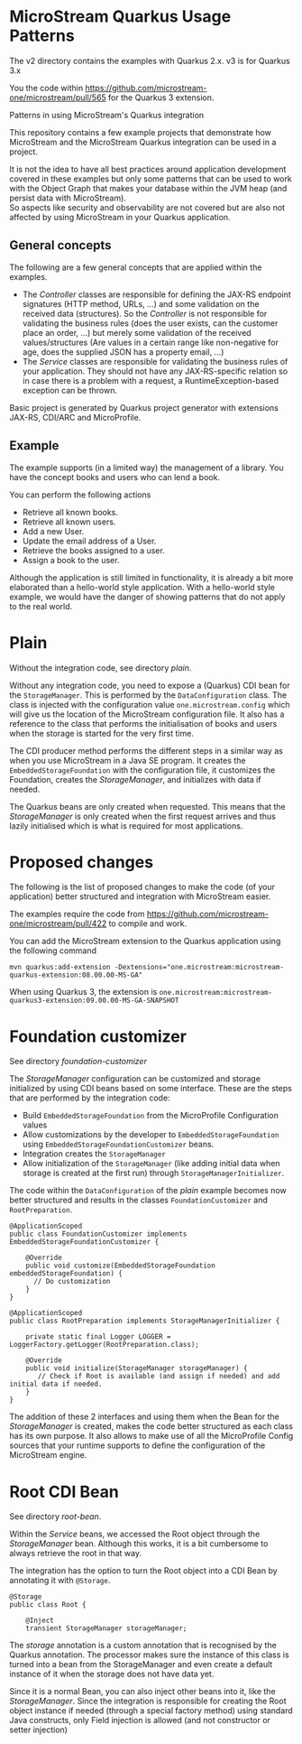# MicroStream Quarkus Usage Patterns

The v2 directory contains the examples with Quarkus 2.x. v3 is for Quarkus 3.x

You the code within https://github.com/microstream-one/microstream/pull/565 for the Quarkus 3 extension.

Patterns in using MicroStream's Quarkus integration

This repository contains a few example projects that demonstrate how MicroStream and
the MicroStream Quarkus integration can be used in a project.

It is not the idea to have all best practices around application development covered
in these examples but only some patterns that can be used to work with the Object Graph that
makes your database within the JVM heap (and persist data with MicroStream).  
So aspects like security and observability are not covered but are also not affected by using MicroStream in your Quarkus application.

## General concepts

The following are a few general concepts that are applied within the examples.

- The *Controller* classes are responsible for defining the JAX-RS endpoint signatures (HTTP method, URLs, ...) and some validation on the received data (structures). So the _Controller_ is not responsible for validating the business rules (does the user exists, can the customer place an order, ...) but merely some validation of the received values/structures (Are values in a certain range like non-negative for age, does the supplied JSON has a property email, ...)
- The *Service* classes are responsible for validating the business rules of your application.  They should not have any JAX-RS-specific relation so in case there is a problem with a request, a RuntimeException-based exception can be thrown.

Basic project is generated by Quarkus project generator with extensions JAX-RS, CDI/ARC and MicroProfile.


## Example

The example supports (in a limited way) the management of a library.  You have the concept books and users who can lend a book.

You can perform the following actions

- Retrieve all known books.
- Retrieve all known users.
- Add a new User.
- Update the email address of a User.
- Retrieve the books assigned to a user.
- Assign a book to the user.

Although the application is still limited in functionality, it is already a bit more elaborated than a hello-world style application. With a hello-world style example, we would have the danger of showing patterns that do not apply to the real world.

# Plain

Without the integration code, see directory _plain_.

Without any integration code, you need to expose a (Quarkus) CDI bean for the `StorageManager`. This is performed by the `DataConfiguration` class.  The class is injected with the configuration value `one.microstream.config` which will give us the location of the MicroStream configuration file. It also has a reference to the class that performs the initialisation of books and users when the storage is started for the very first time.

The CDI producer method performs the different steps in a similar way as when you use MicroStream in a Java SE program.  It creates the `EmbeddedStorageFoundation` with the configuration file, it customizes the Foundation, creates the _StorageManager_, and initializes with data if needed.

The Quarkus beans are only created when requested. This means that the _StorageManager_ is only created when the first request arrives and thus lazily initialised which is what is required for most applications.

# Proposed changes

The following is the list of proposed changes to make the code (of your application) better structured and integration with MicroStream easier.

The examples require the code from https://github.com/microstream-one/microstream/pull/422 to compile and work.

You can add the MicroStream extension to the Quarkus application using the following command

```
mvn quarkus:add-extension -Dextensions="one.microstream:microstream-quarkus-extension:08.00.00-MS-GA"
```

When using Quarkus 3, the extension is `one.microstream:microstream-quarkus3-extension:09.00.00-MS-GA-SNAPSHOT`

# Foundation customizer

See directory _foundation-customizer_

The _StorageManager_ configuration can be customized and storage initialized by using CDI beans based on some interface. These are the steps that are performed by the integration code:

- Build `EmbeddedStorageFoundation` from the MicroProfile Configuration values
- Allow customizations by the developer to `EmbeddedStorageFoundation` using `EmbeddedStorageFoundationCustomizer` beans.
- Integration creates the `StorageManager`
- Allow initialization of the `StorageManager` (like adding initial data when storage is created at the first run) through `StorageManagerInitializer`.

The code within the `DataConfiguration` of the _plain_ example becomes now better structured and results in the classes `FoundationCustomizer` and `RootPreparation`.

```
@ApplicationScoped
public class FoundationCustomizer implements EmbeddedStorageFoundationCustomizer {

    @Override
    public void customize(EmbeddedStorageFoundation embeddedStorageFoundation) {
      // Do customization
    }
}
```

```
@ApplicationScoped
public class RootPreparation implements StorageManagerInitializer {

    private static final Logger LOGGER = LoggerFactory.getLogger(RootPreparation.class);

    @Override
    public void initialize(StorageManager storageManager) {
       // Check if Root is available (and assign if needed) and add initial data if needed.
    }
}    
```

The addition of these 2 interfaces and using them when the Bean for the _StorageManager_ is created, makes the code better structured as each class has its own purpose.
It also allows to make use of all the MicroProfile Config sources that your runtime supports to define the configuration of the MicroStream engine.

# Root CDI Bean

See directory _root-bean_.

Within the _Service_ beans, we accessed the Root object through the _StorageManager_ bean.  Although this works, it is a bit cumbersome to always retrieve the root in that way.

The integration has the option to turn the Root object into a CDI Bean by annotating it with `@Storage`.

```
@Storage
public class Root {

    @Inject
    transient StorageManager storageManager;
```

The _storage_ annotation is a custom annotation that is recognised by the Quarkus annotation. The processor makes sure the instance of this class is turned into a bean from the StorageManager and even create a default instance of it when the storage does not have data yet.

Since it is a normal Bean, you can also inject other beans into it, like the _StorageManager_. Since the integration is responsible for creating the Root object instance if needed (through a special factory method) using standard Java constructs, only Field injection is allowed (and not constructor or setter injection)

